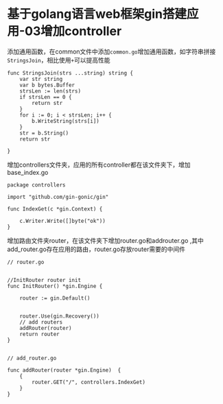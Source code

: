 # 基于golang语言web框架gin搭建应用-03增加controller

添加通用函数，在common文件中添加`common.go`增加通用函数，如字符串拼接`StringsJoin`，相比使用`+`可以提高性能

```
 func StringsJoin(strs ...string) string {
    var str string
    var b bytes.Buffer
    strsLen := len(strs)
    if strsLen == 0 {
        return str
    }
    for i := 0; i < strsLen; i++ {
        b.WriteString(strs[i])
    }
    str = b.String()
    return str

}
```

增加controllers文件夹，应用的所有controller都在该文件夹下，增加base\_index.go

```
package controllers

import "github.com/gin-gonic/gin"

func IndexGet(c *gin.Context) {

    c.Writer.Write([]byte("ok"))
}
```

增加路由文件夹router，在该文件夹下增加router.go和addrouter.go ,其中add\_router.go存在应用的路由，router.go存放router需要的中间件

```
// router.go


//InitRouter router init
func InitRouter() *gin.Engine {

	router := gin.Default()


	router.Use(gin.Recovery())
	// add routers
	addRouter(router)
	return router
}


// add_router.go

func addRouter(router *gin.Engine)  {
	{
		router.GET("/", controllers.IndexGet)
	}
}
```



